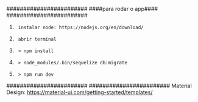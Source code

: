 ########################
####para rodar o app####
########################
1.      instalar node: https://nodejs.org/en/download/
2.      abrir terminal
3.      > npm install
4.      > node_modules/.bin/sequelize db:migrate
4.      > npm run dev
########################
########################
Material Design: https://material-ui.com/getting-started/templates/